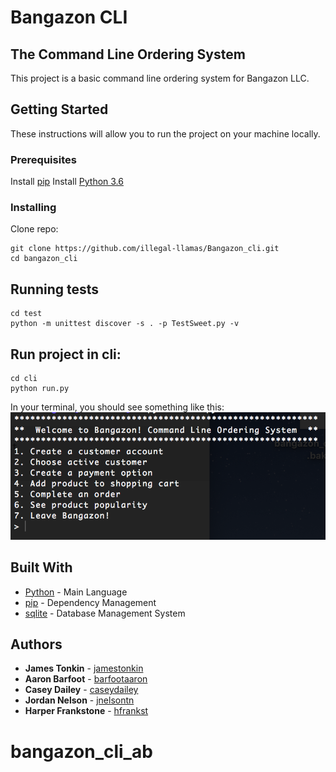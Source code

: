# Bangazon CLI

## The Command Line Ordering System
This project is a basic command line ordering system for Bangazon LLC.


## Getting Started
These instructions will allow you to run the project on your machine locally.


### Prerequisites
Install [pip](https://packaging.python.org/installing/)
Install [Python 3.6](https://www.python.org/downloads/)


### Installing
Clone repo:
```
git clone https://github.com/illegal-llamas/Bangazon_cli.git
cd bangazon_cli
```


## Running tests
```
cd test
python -m unittest discover -s . -p TestSweet.py -v
```


## Run project in cli:
```
cd cli
python run.py
```
In your terminal, you should see something like this:
![cli menu screen shot](/images/cli_menu.png)


## Built With
* [Python](http://www.dropwizard.io/1.0.2/docs/) - Main Language
* [pip](https://maven.apache.org/) - Dependency Management
* [sqlite](https://www.sqlite.org/) - Database Management System


## Authors
* **James Tonkin** - [jamestonkin](https://github.com/jamestonkin)
* **Aaron Barfoot** - [barfootaaron](https://github.com/barfootaaron)
* **Casey Dailey** - [caseydailey](https://github.com/caseydailey)
* **Jordan Nelson** - [jnelsontn](https://github.com/jnelsontn)
* **Harper Frankstone** - [hfrankst](https://github.com/hfrankst)




# bangazon_cli_ab

